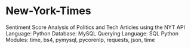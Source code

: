 # New-York-Times
Sentiment Score Analysis of Politics and Tech Articles using the NYT API
Language: Python
Database: MySQL
Querying Language: SQL
Python Modules: time, bs4, pymysql, pycorenlp, requests, json, time
